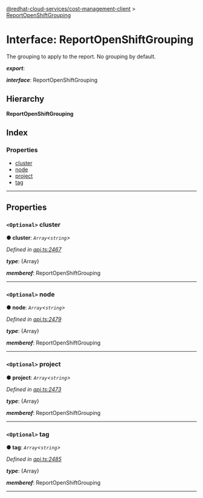 [@redhat-cloud-services/cost-management-client](../README.md) > [ReportOpenShiftGrouping](../interfaces/reportopenshiftgrouping.md)

# Interface: ReportOpenShiftGrouping

The grouping to apply to the report. No grouping by default.

*__export__*: 

*__interface__*: ReportOpenShiftGrouping

## Hierarchy

**ReportOpenShiftGrouping**

## Index

### Properties

* [cluster](reportopenshiftgrouping.md#cluster)
* [node](reportopenshiftgrouping.md#node)
* [project](reportopenshiftgrouping.md#project)
* [tag](reportopenshiftgrouping.md#tag)

---

## Properties

<a id="cluster"></a>

### `<Optional>` cluster

**● cluster**: *`Array`<`string`>*

*Defined in [api.ts:2467](https://github.com/RedHatInsights/javascript-clients/blob/master/packages/cost-management/api.ts#L2467)*

*__type__*: {Array}

*__memberof__*: ReportOpenShiftGrouping

___
<a id="node"></a>

### `<Optional>` node

**● node**: *`Array`<`string`>*

*Defined in [api.ts:2479](https://github.com/RedHatInsights/javascript-clients/blob/master/packages/cost-management/api.ts#L2479)*

*__type__*: {Array}

*__memberof__*: ReportOpenShiftGrouping

___
<a id="project"></a>

### `<Optional>` project

**● project**: *`Array`<`string`>*

*Defined in [api.ts:2473](https://github.com/RedHatInsights/javascript-clients/blob/master/packages/cost-management/api.ts#L2473)*

*__type__*: {Array}

*__memberof__*: ReportOpenShiftGrouping

___
<a id="tag"></a>

### `<Optional>` tag

**● tag**: *`Array`<`string`>*

*Defined in [api.ts:2485](https://github.com/RedHatInsights/javascript-clients/blob/master/packages/cost-management/api.ts#L2485)*

*__type__*: {Array}

*__memberof__*: ReportOpenShiftGrouping

___

